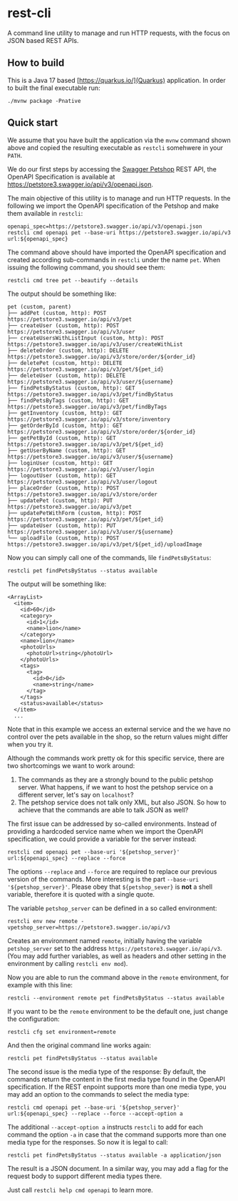 # rest-cli

A command line utility to manage and run HTTP requests, with the focus on JSON based REST APIs.

## How to build

This is a Java 17 based [https://quarkus.io/](Quarkus) application. In order to built the final executable run:

```shell script
./mvnw package -Pnative
```

## Quick start

We assume that you have built the application via the `mvnw` command shown above and copied the resulting executable as `restcli` somehwere 
in your `PATH`.

We do our first steps by accessing the [Swagger Petshop](https://github.com/swagger-api/swagger-petstore) REST API, the OpenAPI 
Specification is available at https://petstore3.swagger.io/api/v3/openapi.json.

The main objective of this utility is to manage and run HTTP requests. In the following we import the OpenAPI specification of
the Petshop and make them available in `restcli`:

```shell script
openapi_spec=https://petstore3.swagger.io/api/v3/openapi.json
restcli cmd openapi pet --base-uri https://petstore3.swagger.io/api/v3 url:${openapi_spec}
```

The command above should have imported the OpenAPI specification and created according sub-commands in `restcli` under the name `pet`. 
When issuing the following command, you should see them: 
```shell script
restcli cmd tree pet --beautify --details
```
The output should be something like:

```
pet (custom, parent)
├── addPet (custom, http): POST https://petstore3.swagger.io/api/v3/pet
├── createUser (custom, http): POST https://petstore3.swagger.io/api/v3/user
├── createUsersWithListInput (custom, http): POST https://petstore3.swagger.io/api/v3/user/createWithList
├── deleteOrder (custom, http): DELETE https://petstore3.swagger.io/api/v3/store/order/${order_id}
├── deletePet (custom, http): DELETE https://petstore3.swagger.io/api/v3/pet/${pet_id}
├── deleteUser (custom, http): DELETE https://petstore3.swagger.io/api/v3/user/${username}
├── findPetsByStatus (custom, http): GET https://petstore3.swagger.io/api/v3/pet/findByStatus
├── findPetsByTags (custom, http): GET https://petstore3.swagger.io/api/v3/pet/findByTags
├── getInventory (custom, http): GET https://petstore3.swagger.io/api/v3/store/inventory
├── getOrderById (custom, http): GET https://petstore3.swagger.io/api/v3/store/order/${order_id}
├── getPetById (custom, http): GET https://petstore3.swagger.io/api/v3/pet/${pet_id}
├── getUserByName (custom, http): GET https://petstore3.swagger.io/api/v3/user/${username}
├── loginUser (custom, http): GET https://petstore3.swagger.io/api/v3/user/login
├── logoutUser (custom, http): GET https://petstore3.swagger.io/api/v3/user/logout
├── placeOrder (custom, http): POST https://petstore3.swagger.io/api/v3/store/order
├── updatePet (custom, http): PUT https://petstore3.swagger.io/api/v3/pet
├── updatePetWithForm (custom, http): POST https://petstore3.swagger.io/api/v3/pet/${pet_id}
├── updateUser (custom, http): PUT https://petstore3.swagger.io/api/v3/user/${username}
└── uploadFile (custom, http): POST https://petstore3.swagger.io/api/v3/pet/${pet_id}/uploadImage
```

Now you can simply call one of the commands, lile `findPetsByStatus`:

```shell script
restcli pet findPetsByStatus --status available
```
The output will be something like:
```
<ArrayList>
  <item>
    <id>60</id>
    <category>
      <id>1</id>
      <name>lion</name>
    </category>
    <name>lion</name>
    <photoUrls>
      <photoUrl>string</photoUrl>
    </photoUrls>
    <tags>
      <tag>
        <id>0</id>
        <name>string</name>
      </tag>
    </tags>
    <status>available</status>
  </item>
  ...
```

Note that in this example we access an external service and the we have no control over the pets available in the shop, so the return values
might differ when you try it.

Although the commands work pretty ok for this specific service, there are two shortcomings we want to work around:

1. The commands as they are a strongly bound to the public petshop server. What happens, if we want to host the petshop service on a different
   server, let's say on `localhost`?
2. The petshop service does not talk only XML, but also JSON. So how to achieve that the commands are able to talk
   JSON as well?

The first issue can be addressed by so-called environments. Instead of providing a hardcoded service name when we import the OpenAPI specification,
we could provide a variable for the server instead:

```shell script
restcli cmd openapi pet --base-uri '${petshop_server}' url:${openapi_spec} --replace --force
```

The options `--replace` and `--force` are required to replace our previous version of the commands. More interesting is the part 
`--base-uri '${petshop_server}'`. Please obey that `${petshop_sever}` is __not__ a shell variable, therefore it is quoted with a 
single quote.

The variable `petshop_server` can be defined in a so called environment:

```shell script
restcli env new remote -vpetshop_server=https://petstore3.swagger.io/api/v3
```

Creates an environment named `remote`, initially having the variable `petshop_server` set to the address `https://petstore3.swagger.io/api/v3`.
(You may add further variables, as well as headers and other setting in the environment by calling `restcli env mod`).

Now you are able to run the command above in the `remote` environment, for example with this line:

```shell script
restcli --environment remote pet findPetsByStatus --status available
```

If you want to be the `remote` environment to be the default one, just change the configuration:

```shell script
restcli cfg set environment=remote
```

And then the original command line works again:

```shell script
restcli pet findPetsByStatus --status available
```

The second issue is the media type of the response: By default, the commands return the content in the first media type found in the
OpenAPI specification. If the REST enpoint supports more than one media type, you may add an option to the commands to select the media type:

```shell script
restcli cmd openapi pet --base-uri '${petshop_server}' url:${openapi_spec} --replace --force --accept-option a
```

The additional `--accept-option a` instructs `restcli` to add for each command the option `-a` in case that the command supports more than
one media type for the responses. So now it is legal to call:

```shell script
restcli pet findPetsByStatus --status available -a application/json
```
The result is a JSON document. In a similar way, you may add a flag for the request body to support different media types there.

Just call `restcli help cmd openapi` to learn more.







